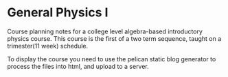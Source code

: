General Physics I
=================

Course planning notes for a college level algebra-based introductory
physics course.  This course is the first of a two term sequence,
taught on a trimester(11 week) schedule.

To display the course you need to use the pelican static blog generator to
process the files into html, and upload to a server.
